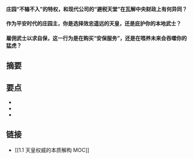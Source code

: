#### 庄园“不输不入”的特权，和现代公司的“避税天堂”在瓦解中央财政上有何异同？


#### 作为平安时代的庄园主，你是选择效忠遥远的天皇，还是庇护你的本地武士？


#### 雇佣武士以求自保，这一行为是在购买“安保服务”，还是在喂养未来会吞噬你的猛虎？


## 摘要


## 要点

- 
- 
- 

## 链接

- [[1.1 天皇权威的本质解构 MOC]]
